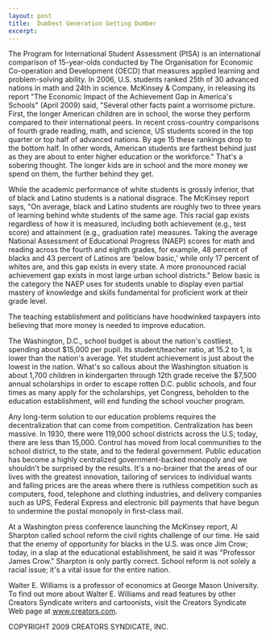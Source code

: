 ```yaml
---
layout: post
title:  Dumbest Generation Getting Dumber
excerpt:
---
```


The Program for International Student Assessment (PISA) is an international comparison of 15-year-olds conducted by The Organisation for Economic Co-operation and Development (OECD) that measures applied learning and problem-solving ability. In 2006, U.S. students ranked 25th of 30 advanced nations in math and 24th in science. McKinsey & Company, in releasing its report "The Economic Impact of the Achievement Gap in America's Schools" (April 2009) said, "Several other facts paint a worrisome picture. First, the longer American children are in school, the worse they perform compared to their international peers. In recent cross-country comparisons of fourth grade reading, math, and science, US students scored in the top quarter or top half of advanced nations. By age 15 these rankings drop to the bottom half. In other words, American students are farthest behind just as they are about to enter higher education or the workforce." That's a sobering thought. The longer kids are in school and the more money we spend on them, the further behind they get.

While the academic performance of white students is grossly inferior, that of black and Latino students is a national disgrace. The McKinsey report says, "On average, black and Latino students are roughly two to three years of learning behind white students of the same age. This racial gap exists regardless of how it is measured, including both achievement (e.g., test score) and attainment (e.g., graduation rate) measures. Taking the average National Assessment of Educational Progress (NAEP) scores for math and reading across the fourth and eighth grades, for example, 48 percent of blacks and 43 percent of Latinos are 'below basic,' while only 17 percent of whites are, and this gap exists in every state. A more pronounced racial achievement gap exists in most large urban school districts." Below basic is the category the NAEP uses for students unable to display even partial mastery of knowledge and skills fundamental for proficient work at their grade level.

The teaching establishment and politicians have hoodwinked taxpayers into believing that more money is needed to improve education.

 The Washington, D.C., school budget is about the nation's costliest, spending about $15,000 per pupil. Its student/teacher ratio, at 15.2 to 1, is lower than the nation's average. Yet student achievement is just about the lowest in the nation. What's so callous about the Washington situation is about 1,700 children in kindergarten through 12th grade receive the $7,500 annual scholarships in order to escape rotten D.C. public schools, and four times as many apply for the scholarships, yet Congress, beholden to the education establishment, will end funding the school voucher program.

Any long-term solution to our education problems requires the decentralization that can come from competition. Centralization has been massive. In 1930, there were 119,000 school districts across the U.S; today, there are less than 15,000. Control has moved from local communities to the school district, to the state, and to the federal government. Public education has become a highly centralized government-backed monopoly and we shouldn't be surprised by the results. It's a no-brainer that the areas of our lives with the greatest innovation, tailoring of services to individual wants and falling prices are the areas where there is ruthless competition such as computers, food, telephone and clothing industries, and delivery companies such as UPS, Federal Express and electronic bill payments that have begun to undermine the postal monopoly in first-class mail.

At a Washington press conference launching the McKinsey report, Al Sharpton called school reform the civil rights challenge of our time. He said that the enemy of opportunity for blacks in the U.S. was once Jim Crow; today, in a slap at the educational establishment, he said it was "Professor James Crow." Sharpton is only partly correct. School reform is not solely a racial issue; it's a vital issue for the entire nation.

Walter E. Williams is a professor of economics at George Mason University. To find out more about Walter E. Williams and read features by other Creators Syndicate writers and cartoonists, visit the Creators Syndicate Web page at www.creators.com.

COPYRIGHT 2009 CREATORS SYNDICATE, INC.
